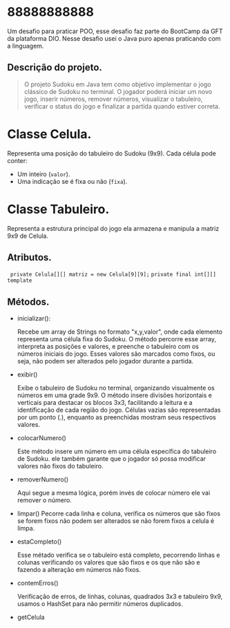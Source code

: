 # 88888888888
Um desafio para praticar POO, esse desafio faz parte do BootCamp da GFT da plataforma DIO.
Nesse desafio usei o Java puro apenas praticando com a linguagem.

## Descrição do projeto.
> O projeto Sudoku em Java tem como objetivo implementar o jogo clássico de Sudoku no terminal. O jogador poderá iniciar um novo jogo, inserir números, remover números, visualizar o tabuleiro, verificar o status do jogo e finalizar a partida quando estiver correta.

# Classe Celula.
Representa uma posição do tabuleiro do Sudoku (9x9).
Cada célula pode conter:
* Um  inteiro (`valor`).
* Uma indicação se é fixa ou não (`fixa`).
# Classe Tabuleiro.
Representa a estrutura principal do jogo ela armazena e manipula a matriz 9x9
de Celula.
## Atributos.
` private Celula[][] matriz = new Celula[9][9];`
`private final int[][] template `

## Métodos.
* inicializar():

    Recebe um array de Strings no formato "x,y,valor", onde cada elemento representa uma célula fixa do Sudoku. O método percorre esse array, interpreta as posições e valores, e preenche o tabuleiro com os números iniciais do jogo. Esses valores são marcados como fixos, ou seja, não podem ser alterados pelo jogador durante a partida.

* exibir()

    Exibe o tabuleiro de Sudoku no terminal, organizando visualmente os números em uma grade 9x9. O método insere divisões horizontais e verticais para destacar os blocos 3x3, facilitando a leitura e a identificação de cada região do jogo. Células vazias são representadas por um ponto (.), enquanto as preenchidas mostram seus respectivos valores.

* colocarNumero()

    Este método insere um número em uma célula específica do tabuleiro de Sudoku. ele 
    também garante que o jogador só possa modificar valores não fixos do tabuleiro.

* removerNumero()

    Aqui segue a mesma lógica, porém invés de colocar número ele vai remover o número.

* limpar()
    Pecorre cada linha e coluna, verifica os números que são fixos se forem fixos não podem
    ser alterados se não forem fixos a celula é limpa.

* estaCompleto()

    Esse métado verifica se o tabuleiro está completo, pecorrendo linhas e colunas
    verificando os valores que são fixos e os que não são e fazendo a alteração em números
    não fixos.

* contemErros()

    Verificação de erros, de linhas, colunas, quadrados 3x3 e tabuleiro 9x9, usamos o HashSet para não permitir números duplicados.
    
* getCelula